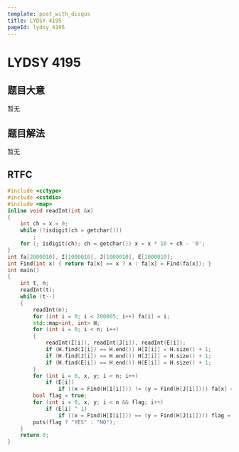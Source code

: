 ```yaml
---
template: post_with_disqus
title: LYDSY 4195
pageId: lydsy_4195
---
```


# LYDSY 4195
<span id="poem"></span><script>$(function(){$.ajax('/api/poem?rnd='+Date.now()+Math.random()).done(function(data){$('#poem').text(data);});});</script>
## 题目大意
暂无

## 题目解法
暂无

## RTFC

```cpp
#include <cctype>
#include <cstdio>
#include <map>
inline void readInt(int &x)
{
    int ch = x = 0;
    while (!isdigit(ch = getchar()))
        ;
    for (; isdigit(ch); ch = getchar()) x = x * 10 + ch - '0';
}
int fa[2000010], I[1000010], J[1000010], E[1000010];
int Find(int x) { return fa[x] == x ? x : fa[x] = Find(fa[x]); }
int main()
{
    int t, n;
    readInt(t);
    while (t--)
    {
        readInt(n);
        for (int i = 0; i < 200005; i++) fa[i] = i;
        std::map<int, int> H;
        for (int i = 0; i < n; i++)
        {
            readInt(I[i]), readInt(J[i]), readInt(E[i]);
            if (H.find(I[i]) == H.end()) H[I[i]] = H.size() + 1;
            if (H.find(J[i]) == H.end()) H[J[i]] = H.size() + 1;
            if (H.find(E[i]) == H.end()) H[E[i]] = H.size() + 1;
        }
        for (int i = 0, x, y; i < n; i++)
            if (E[i])
                if ((x = Find(H[I[i]])) != (y = Find(H[J[i]]))) fa[x] = y;
        bool flag = true;
        for (int i = 0, x, y; i < n && flag; i++)
            if (E[i] ^ 1)
                if ((x = Find(H[I[i]])) == (y = Find(H[J[i]]))) flag = false;
        puts(flag ? "YES" : "NO");
    }
    return 0;
}
```
<div id="__comment"></div>
